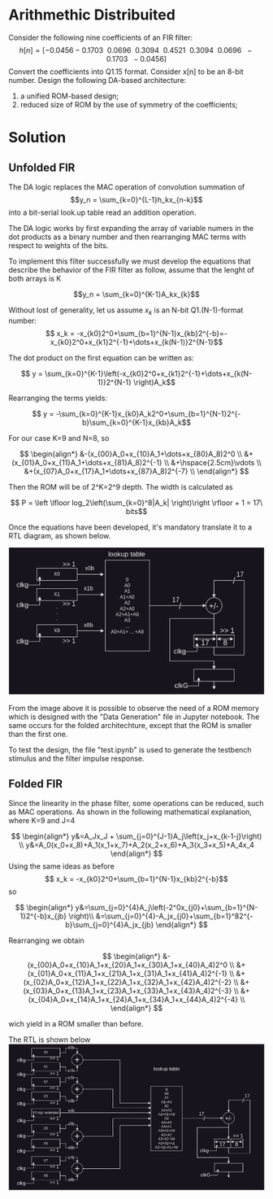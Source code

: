 # Arithmethic Distribuited

Consider the following nine coefficients of an FIR filter:
$$h[n] = [-0.0456 -0.1703 \ \ 0.0696\ \ 0.3094 \ \ 0.4521 \ \ 0.3094 \ \ 0.0696 \ \ -0.1703 \ \ -0.0456]$$
Convert the coefficients into Q1.15 format. Consider x[n] to be an 8-bit number. Design the
following DA-based architecture:
1. a unified ROM-based design;
2. reduced size of ROM by the use of symmetry of the coefficients;

# Solution
## Unfolded FIR
The DA logic replaces the MAC operation of convolution summation of
$$y_n = \sum_{k=0}^{L-1}h_kx_{n-k}$$
into a bit-serial look.up table read an addition operation.

The DA logic works by first expanding the array of variable numers in the dot products as a binary number and then rearranging MAC terms with respect to weights of the bits.

To implement this filter successfully we must develop the equations that describe the behavior of the FIR filter as follow, assume that the lenght of both arrays is K

$$y_n = \sum_{k=0}^{K-1}A_kx_{k}$$

Without lost of generality, let us assume $x_k$ is an N-bit Q1.(N-1)-format number:
$$ x_k = -x_{k0}2^0+\sum_{b=1}^{N-1}x_{kb}2^{-b}=-x_{k0}2^0+x_{k1}2^{-1}+\dots+x_{k(N-1)}2^{N-1}$$

The dot product on the first equation can be written as:

$$ y = \sum_{k=0}^{K-1}\left(-x_{k0}2^0+x_{k1}2^{-1}+\dots+x_{k(N-1)}2^{N-1} \right)A_k$$

Rearranging the terms yields:

$$ y = -\sum_{k=0}^{K-1}x_{k0}A_k2^0+\sum_{b=1}^{N-1}2^{-b}\sum_{k=0}^{K-1}x_{kb}A_k$$

For our case K=9 and N=8, so

$$
 \begin{align*}
    &-(x_{00}A_0+x_{10}A_1+\dots+x_{80}A_8)2^0 \\
    &+(x_{01}A_0+x_{11}A_1+\dots+x_{81}A_8)2^{-1} \\
    &+\hspace{2.5cm}\vdots \\
    &+(x_{07}A_0+x_{17}A_1+\dots+x_{87}A_8)2^{-7} \\
 \end{align*}
$$

Then the ROM will be of 2^K=2^9 depth. The width is calculated as

$$ P = \left \lfloor log_2\left(\sum_{k=0}^8|A_k| \right)\right \rfloor + 1 = 17\ bits$$

Once the equations have been developed, it's mandatory translate it to a RTL diagram, as shown below.

<img src="doc/DA unfolded.png">

From the image above it is possible to observe the need of a ROM memory which is designed with the "Data Generation" file in Jupyter notebook. The same occurs for the folded architechture, except that the ROM is smaller than the first one.

To test the design, the file "test.ipynb" is used to generate the testbench stimulus and the filter impulse response.

## Folded FIR
Since the linearity in the phase filter, some operations can be reduced, such as MAC operations. As shown in the following mathematical explanation, where K=9 and J=4

$$
\begin{align*}
    y&=A_Jx_J +  \sum_{j=0}^{J-1}A_j\left(x_j+x_{k-1-j}\right) \\ 
    y&=A_0(x_0+x_8)+A_1(x_1+x_7)+A_2(x_2+x_6)+A_3(x_3+x_5)+A_4x_4
\end{align*}
$$
Using the same ideas as before
$$ x_k = -x_{k0}2^0+\sum_{b=1}^{N-1}x_{kb}2^{-b}$$
so

$$
\begin{align*}
y&=\sum_{j=0}^{4}A_j\left(-2^0x_{j0}+\sum_{b=1}^{N-1}2^{-b}x_{jb} \right)\\
&=\sum_{j=0}^{4}-A_jx_{j0}+\sum_{b=1}^82^{-b}\sum_{j=0}^{4}A_jx_{jb}
\end{align*}
$$

Rearranging we obtain

$$
 \begin{align*}
    &-(x_{00}A_0+x_{10}A_1+x_{20}A_1+x_{30}A_1+x_{40}A_4)2^0 \\
    &+(x_{01}A_0+x_{11}A_1+x_{21}A_1+x_{31}A_1+x_{41}A_4)2^{-1} \\
    &+(x_{02}A_0+x_{12}A_1+x_{22}A_1+x_{32}A_1+x_{42}A_4)2^{-2} \\
    &+(x_{03}A_0+x_{13}A_1+x_{23}A_1+x_{33}A_1+x_{43}A_4)2^{-3} \\
    &+(x_{04}A_0+x_{14}A_1+x_{24}A_1+x_{34}A_1+x_{44}A_4)2^{-4} \\
 \end{align*}
$$

wich yield in a ROM smaller than before.

The RTL is shown below
<img src="doc/DA folded.png">
